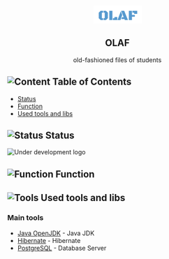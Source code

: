 <p align="center">
  <a href="" rel="noopener">
 <img src="logo_olaf.png" alt="OLAF logo"></a>
</p>

<div align="center">

## **OLAF**

old-fashioned files of students

</div>

<div align="left">

## <img width="15px" height="15px" src="https://i.imgur.com/JSD4BhW.png" alt="Content"> Table of Contents

- [Status](#status)
- [Function](#function)
- [Used tools and libs](#tools)

## <img width="15px" height="15px" src="https://i.imgur.com/ZpOiTNt.png" alt="Status"> Status <a name = "status"></a>

<img width="180px" height="38px" src="https://i.imgur.com/ASft06L.png" alt="Under development logo">

## <img width="15px" height="15px" src="https://i.imgur.com/hx2bbEi.png" alt="Function"> Function <a name = "function"></a>

## <img width="15px" height="15px" src="https://i.imgur.com/v3vWn54.png" alt="Tools"> Used tools and libs <a name = "tools"></a>

### Main tools

- [Java OpenJDK](https://openjdk.java.net/) - Java JDK
- [Hibernate](https://hibernate.org//) - Hibernate
- [PostgreSQL](https://www.postgresql.org/) - Database Server

</div>